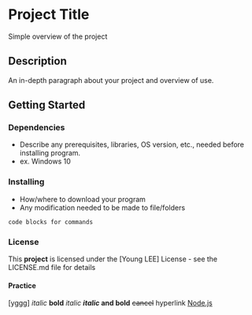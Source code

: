 # Project Title

Simple overview of the project

## Description
An in-depth paragraph about your project and overview of use.

## Getting Started
### Dependencies
- Describe any prerequisites, libraries, OS version, etc., needed before installing program.
- ex. Windows 10

### Installing
- How/where to download your program
- Any modification needed to be made to file/folders

```
code blocks for commands
```

### License

This **project** is licensed under the [Young LEE] License - see the LICENSE.md file for details

#### Practice
[yggg]
*italic*
**bold**
_italic_
**_italic_ and bold**
~~cancel~~
hyperlink [Node.js](https://nodejs.org/)

